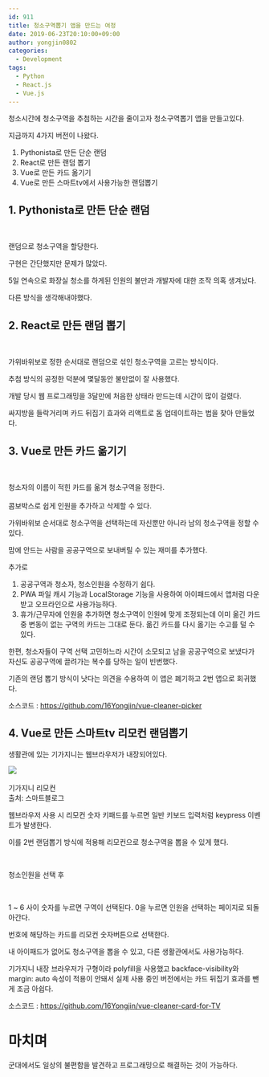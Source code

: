 ```yaml
---
id: 911
title: 청소구역뽑기 앱을 만드는 여정
date: 2019-06-23T20:10:00+09:00
author: yongjin0802
categories:
  - Development
tags:
  - Python
  - React.js
  - Vue.js
---
```

청소시간에 청소구역을 추첨하는 시간을 줄이고자 청소구역뽑기 앱을 만들고있다.

지금까지 4가지 버전이 나왔다.

  1. Pythonista로 만든 단순 랜덤
  2. React로 만든 랜덤 뽑기
  3. Vue로 만든 카드 옮기기
  4. Vue로 만든 스마트tv에서 사용가능한 랜덤뽑기

## 1. Pythonista로 만든 단순 랜덤
<img src="https://raw.githubusercontent.com/16Yongjin/16Yongjin.github.io/master/wp-content/uploads/2019/04/kakaotalk_20190415_192700687.jpg" alt="" class="wp-image-804" srcset="https://raw.githubusercontent.com/16Yongjin/16Yongjin.github.io/master/wp-content/uploads/2019/04/kakaotalk_20190415_192700687.jpg 960w, https://raw.githubusercontent.com/16Yongjin/16Yongjin.github.io/master/wp-content/uploads/2019/04/kakaotalk_20190415_192700687-300x225.jpg 300w, https://raw.githubusercontent.com/16Yongjin/16Yongjin.github.io/master/wp-content/uploads/2019/04/kakaotalk_20190415_192700687-768x575.jpg 768w, https://raw.githubusercontent.com/16Yongjin/16Yongjin.github.io/master/wp-content/uploads/2019/04/kakaotalk_20190415_192700687-401x300.jpg 401w" sizes="(max-width: 960px) 100vw, 960px" />

랜덤으로 청소구역을 할당한다. 

구현은 간단했지만 문제가 많았다. 

5일 연속으로 화장실 청소를 하게된 인원의 불만과 개발자에 대한 조작 의혹 생겨났다. 

다른 방식을 생각해내야했다.

## 2. React로 만든 랜덤 뽑기

<img src="https://i2.wp.com/yongj.in/wp-content/uploads/2019/06/파일_001.png?fit=840%2C630&ssl=1" alt="" class="wp-image-912" srcset="https://raw.githubusercontent.com/16Yongjin/16Yongjin.github.io/master/wp-content/uploads/2019/06/파일_001.png 2732w, https://raw.githubusercontent.com/16Yongjin/16Yongjin.github.io/master/wp-content/uploads/2019/06/파일_001-300x225.png 300w, https://raw.githubusercontent.com/16Yongjin/16Yongjin.github.io/master/wp-content/uploads/2019/06/파일_001-768x576.png 768w, https://raw.githubusercontent.com/16Yongjin/16Yongjin.github.io/master/wp-content/uploads/2019/06/파일_001-1024x768.png 1024w, https://raw.githubusercontent.com/16Yongjin/16Yongjin.github.io/master/wp-content/uploads/2019/06/파일_001-1000x750.png 1000w, https://raw.githubusercontent.com/16Yongjin/16Yongjin.github.io/master/wp-content/uploads/2019/06/파일_001-400x300.png 400w" sizes="(max-width: 2732px) 100vw, 2732px" /> 

가위바위보로 정한 순서대로 랜덤으로 섞인 청소구역을 고르는 방식이다.

추첨 방식의 공정한 덕분에 몇달동안 불만없이 잘 사용했다.

개발 당시 웹 프로그래밍을 3달만에 처음한 상태라 만드는데 시간이 많이 걸렸다.

싸지방을 들락거리며 카드 뒤집기 효과와 리액트로 돔 업데이트하는 법을 찾아 만들었다.

## 3. Vue로 만든 카드 옮기기 

<img src="https://raw.githubusercontent.com/16Yongjin/16Yongjin.github.io/master/wp-content/uploads/2019/06/청소인원뽑기1.png?fit=840%2C495&ssl=1" alt="" class="wp-image-913" srcset="https://raw.githubusercontent.com/16Yongjin/16Yongjin.github.io/master/wp-content/uploads/2019/06/청소인원뽑기1.png 1354w, https://raw.githubusercontent.com/16Yongjin/16Yongjin.github.io/master/wp-content/uploads/2019/06/청소인원뽑기1-300x177.png 300w, https://raw.githubusercontent.com/16Yongjin/16Yongjin.github.io/master/wp-content/uploads/2019/06/청소인원뽑기1-768x452.png 768w, https://raw.githubusercontent.com/16Yongjin/16Yongjin.github.io/master/wp-content/uploads/2019/06/청소인원뽑기1-1024x603.png 1024w, https://raw.githubusercontent.com/16Yongjin/16Yongjin.github.io/master/wp-content/uploads/2019/06/청소인원뽑기1-1000x589.png 1000w, https://raw.githubusercontent.com/16Yongjin/16Yongjin.github.io/master/wp-content/uploads/2019/06/청소인원뽑기1-510x300.png 510w" sizes="(max-width: 1354px) 100vw, 1354px" /> <figcaption>청소자의 이름이 적힌 카드를 옮겨 청소구역을 정한다.</figcaption>  <img src="https://raw.githubusercontent.com/16Yongjin/16Yongjin.github.io/master/wp-content/uploads/2019/06/청소인원뽑기2.png?fit=840%2C495&ssl=1" alt="" class="wp-image-915" srcset="https://raw.githubusercontent.com/16Yongjin/16Yongjin.github.io/master/wp-content/uploads/2019/06/청소인원뽑기2.png 1349w, https://raw.githubusercontent.com/16Yongjin/16Yongjin.github.io/master/wp-content/uploads/2019/06/청소인원뽑기2-300x177.png 300w, https://raw.githubusercontent.com/16Yongjin/16Yongjin.github.io/master/wp-content/uploads/2019/06/청소인원뽑기2-768x453.png 768w, https://raw.githubusercontent.com/16Yongjin/16Yongjin.github.io/master/wp-content/uploads/2019/06/청소인원뽑기2-1024x604.png 1024w, https://raw.githubusercontent.com/16Yongjin/16Yongjin.github.io/master/wp-content/uploads/2019/06/청소인원뽑기2-1000x590.png 1000w, https://raw.githubusercontent.com/16Yongjin/16Yongjin.github.io/master/wp-content/uploads/2019/06/청소인원뽑기2-508x300.png 508w" sizes="(max-width: 1349px) 100vw, 1349px" /><figcaption>콤보박스로 쉽게 인원을 추가하고 삭제할 수 있다.</figcaption>  

가위바위보 순서대로 청소구역을 선택하는데 자신뿐만 아니라 남의 청소구역을 정할 수 있다.

맘에 안드는 사람을 공공구역으로 보내버릴 수 있는 재미를 추가했다.

추가로

  1. 공공구역과 청소자, 청소인원을 수정하기 쉽다.
  2. PWA 파일 캐시 기능과 LocalStorage 기능을 사용하여 아이패드에서 앱처럼 다운 받고 오프라인으로 사용가능하다.
  3. 휴가/근무자에 인원을 추가하면 청소구역이 인원에 맞게 조정되는데 이미 옮긴 카드 중 변동이 없는 구역의 카드는 그대로 둔다. 옮긴 카드를 다시 옮기는 수고를 덜 수 있다.

한편, 청소자들이 구역 선택 고민하느라 시간이 소모되고 남을 공공구역으로 보냈다가 자신도 공공구역에 끌려가는 복수를 당하는 일이 빈번했다.

기존의 랜덤 뽑기 방식이 낫다는 의견을 수용하여 이 앱은 폐기하고 2번 앱으로 회귀했다.

소스코드 : <https://github.com/16Yongjin/vue-cleaner-picker> 

## 4. Vue로 만든 스마트tv 리모컨 랜덤뽑기

생활관에 있는 기가지니는 웹브라우저가 내장되어있다.

![](https://t1.daumcdn.net/cfile/tistory/267FDC3858880E7515) <figcaption>기가지니 리모컨  
출처: 스마트블로그</figcaption>  

웹브라우저 사용 시 리모컨 숫자 키패드를 누르면 일반 키보드 입력처럼 keypress 이벤트가 발생한다.

이를 2번 랜덤뽑기 방식에 적용해 리모컨으로 청소구역을 뽑을 수 있게 했다.

<img src="https://raw.githubusercontent.com/16Yongjin/16Yongjin.github.io/master/wp-content/uploads/2019/06/청소뽑기-티비.png?fit=840%2C492&ssl=1" alt="" class="wp-image-916" srcset="https://raw.githubusercontent.com/16Yongjin/16Yongjin.github.io/master/wp-content/uploads/2019/06/청소뽑기-티비.png 1349w, https://raw.githubusercontent.com/16Yongjin/16Yongjin.github.io/master/wp-content/uploads/2019/06/청소뽑기-티비-300x176.png 300w, https://raw.githubusercontent.com/16Yongjin/16Yongjin.github.io/master/wp-content/uploads/2019/06/청소뽑기-티비-768x450.png 768w, https://raw.githubusercontent.com/16Yongjin/16Yongjin.github.io/master/wp-content/uploads/2019/06/청소뽑기-티비-1024x600.png 1024w, https://raw.githubusercontent.com/16Yongjin/16Yongjin.github.io/master/wp-content/uploads/2019/06/청소뽑기-티비-1000x586.png 1000w, https://raw.githubusercontent.com/16Yongjin/16Yongjin.github.io/master/wp-content/uploads/2019/06/청소뽑기-티비-512x300.png 512w" sizes="(max-width: 1349px) 100vw, 1349px" />   

청소인원을 선택 후

<img src="https://raw.githubusercontent.com/16Yongjin/16Yongjin.github.io/master/wp-content/uploads/2019/06/청소뽑기-티비2-1.png?fit=840%2C495&ssl=1" alt="" class="wp-image-917" srcset="https://raw.githubusercontent.com/16Yongjin/16Yongjin.github.io/master/wp-content/uploads/2019/06/청소뽑기-티비2-1.png 2692w, https://raw.githubusercontent.com/16Yongjin/16Yongjin.github.io/master/wp-content/uploads/2019/06/청소뽑기-티비2-1-300x177.png 300w, https://raw.githubusercontent.com/16Yongjin/16Yongjin.github.io/master/wp-content/uploads/2019/06/청소뽑기-티비2-1-768x453.png 768w, https://raw.githubusercontent.com/16Yongjin/16Yongjin.github.io/master/wp-content/uploads/2019/06/청소뽑기-티비2-1-1024x604.png 1024w, https://raw.githubusercontent.com/16Yongjin/16Yongjin.github.io/master/wp-content/uploads/2019/06/청소뽑기-티비2-1-1000x590.png 1000w, https://raw.githubusercontent.com/16Yongjin/16Yongjin.github.io/master/wp-content/uploads/2019/06/청소뽑기-티비2-1-509x300.png 509w" sizes="(max-width: 2692px) 100vw, 2692px" /> <figcaption>1 ~ 6 사이 숫자를 누르면 구역이 선택된다. 0을 누르면 인원을 선택하는 페이지로 되돌아간다.</figcaption>  

번호에 해당하는 카드를 리모컨 숫자버튼으로 선택한다.

내 아이패드가 없어도 청소구역을 뽑을 수 있고, 다른 생활관에서도 사용가능하다.

기가지니 내장 브라우저가 구형이라 polyfill을 사용했고 backface-visibility와 margin: auto 속성이 적용이 안돼서 실제 사용 중인 버전에서는 카드 뒤집기 효과를 뺀 게 조금 아쉽다.

소스코드 : <https://github.com/16Yongjin/vue-cleaner-card-for-TV>

# 마치며

군대에서도 일상의 불편함을 발견하고 프로그래밍으로 해결하는 것이 가능하다.